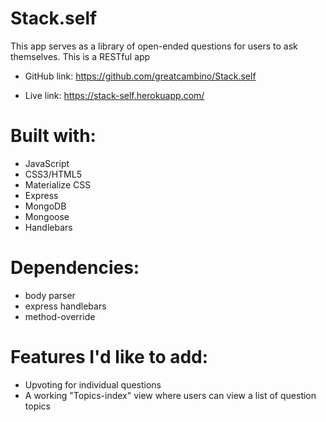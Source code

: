 # Stack.self
This app serves as a library of open-ended questions for users to ask themselves. This is a RESTful app 

* GitHub link: https://github.com/greatcambino/Stack.self

* Live link: https://stack-self.herokuapp.com/

# Built with: 
* JavaScript 
* CSS3/HTML5
* Materialize CSS 
* Express 
* MongoDB
* Mongoose 
* Handlebars 

# Dependencies: 
* body parser 
* express handlebars 
* method-override 

# Features I'd like to add: 
* Upvoting for individual questions 
* A working "Topics-index" view where users can view a list of question topics
